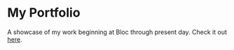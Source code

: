 # My Portfolio 

A showcase of my work beginning at Bloc through present day.  Check it out [here](https://natzdan.com/).